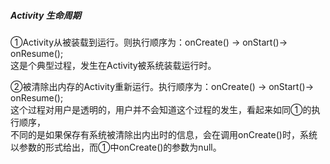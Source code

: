 ##### Activity 生命周期 

①Activity从被装载到运行。则执行顺序为：onCreate() -> onStart()-> onResume();    
这是个典型过程，发生在Activity被系统装载运行时。    

②被清除出内存的Activity重新运行。执行顺序为：onCreate() -> onStart()-> onResume();    
这个过程对用户是透明的，用户并不会知道这个过程的发生，看起来如同①的执行顺序，    
不同的是如果保存有系统被清除出内出时的信息，会在调用onCreate()时，系统以参数的形式给出，而①中onCreate()的参数为null。  



